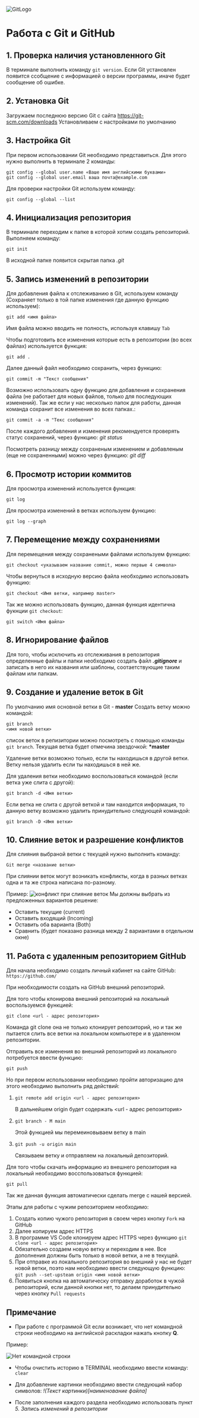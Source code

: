 ![GitLogo](Git-Logo-1788C.png)
# Работа с Git и GitHub
## 1. Проверка наличия установленного Git
В терминале выполнить команду `git version`.
Если Git установлен появится ссобщение с информацией о версии программы, иначе будет сообщение об ошибке.
## 2. Установка Git
Загружаем последнюю версию Git с сайта https://git-scm.com/downloads
Установливаем с настройками по умолчанию
## 3. Настройка Git
При первом использовании Git необходимо представиться. Для этого нужно выполнить в терминале 2 команды: 
```
git config --global user.name «Ваше имя английскими буквами»
git config --global user.email ваша почта@example.com
```
Для проверки настройки Git используем команду: 
```
git config --global --list
```
## 4. Инициализация репозитория
В терминале переходим к папке в которой хотим создать репозиторий.
Выполняем команду:
```
git init
```
В исходной папке появится скрытая папка *.git*

## 5. Запись изменений в репозитории
Для добавления файла к отслеживанию в Git, используем команду (Сохраняет только в той папке изменения где данную функцию используем):
``` 
git add <имя файла> 
```
Имя файла можно вводить не полность, используя клавишу `Tab`

Чтобы подготовить все изменения которые есть в репозитории (во всех файлах) используется функция: 
```
git add .
```

Далее данный файл необходимо сохранить, через функцию: 
```
git commit -m "Текст сообщения"
```
Возможно использовать одну функцию для добавления и сохранения файла (не работает для новых файлов, только для последующих изменений). Так же если у нас несколько папок для работы, данная команда сохранит все изменения во всех папках.: 
```
git commit -a -m "Текс сообщения" 
```
После каждого добавления и изменения рекомендуется проверять статус сохранений, через функцию: *git status*

Посмотреть разницу между сохраненым изменением и добавленым (еще не сохраненными) можно через функцию: *git diff*

## 6. Просмотр истории коммитов
Для просмотра изменений используется функция: 
```
git log
```
Для просмотра изменений в ветках используем функцию: 
```
git log --graph
```
## 7. Перемещение между сохранениями
Для перемещения между сохранеными файлами используем функцию: 
```
git checkout <указываем название commit, можно первые 4 символа>
```
Чтобы вернуться в исходную версию файла необходимо использовать функцию: 
``` 
git checkout <Имя ветки, например master>
```
Так же можно использовать функцию, данная функция идентична фукнции `git checkout`: 
```
git switch <Имя файла>
```
## 8. Игнорирование файлов 
Для того, чтобы исключить из отслеживания в репозитория определенные файлы и папки необходимо создать файл ***.gitignore*** и записать в него их названия или шаблоны, соотаетствующие таким файлам или папкам.
## 9. Создание и удаление веток в Git 
По умолчанию имя основной ветки в Git - **master**
Создать ветку можно командой:
```
git branch 
<имя новой ветки>
```
список веток в репизитории можно посмотреть с помощью команды `git branch`.
Текущая ветка будет отмечина звездочкой: __*master__

Удаление ветки возможно только, если ты находишься в другой ветки. Ветку нельзя удалить если ты находишься в ней же.

Для удаления ветки необходимо воспользоваться командой (если ветка уже слита с другой): 
```
git branch -d <Имя ветки>
```
Если ветка не слита с другой веткой и там находится информация, то данную ветку возможно удалить принудительно следующей командой: 
```
git branch -D <Имя ветки>
```

## 10. Слияние веток и разрешение конфликтов 
Для слияния выбраной ветки с текущей нужно выполнить команду: 
```
Git merge <название ветки>
```
При слиянии веток могут возникать конфликты, когда в разных ветках одна и та же строка написана по-разному.

Пример: 
![конфликт при слияние веток](2.png)
Мы должны выбрать из предложенных вариантов решение:

* Оставить текущие (current)
* Оставить входящий (Incoming)
* Оставить оба варианта (Both)
* Сравнить (будет показано разница между 2 вариантами в отдельном окне)
## 11. Работа с удаленным репозиторием GitHub
Для начала необходимо создать личный кабинет на сайте GitHub: `https://github.com/` 

При необходимости создать на GitHub внешний репозиторий.

Для того чтобы клонирова внешний репозиторий на локальный воспользуемся функцией: 
```
git clone <url - адрес репозитория>
```
Команда git clone она не только клонирует репозиторий, но и так же пытается слить все ветки на локальном компьютере и в удаленном репозитории.

Отправить все изменения во внешний репозиторий из локального потребуется ввести функцию:
```
git push
```
Но при первом использовании необходимо пройти авторизацию для этого необходимо выполнить ряд действий:
1. `git remote add origin <url - адрес репозитория>`

    В дальнейшем origin будет содержать <url - адрес репозитория>
2. `git branch - M main`

    Этой функцией мы перемеиновываем ветку в main
3. `git push -u origin main`

    Связываем ветку и отправляем на локальный депозиторий.

Для того чтобы скачать информацию из внешнего репозитория на локальный необходимо восспользоваться функцией: 
```
git pull
```
Так же данная функция автоматически сделать merge с нашей версией.

Этапы для работы с чужим репозиторием необходимо: 

1. Создать копию чужого репозитория в своем через кнопку `Fork` на GitHub
2. Далее копируем адрес HTTPS
3. В программе VS Code клонируем адрес НTTPS через функцию `git clone <url - адрес репозитория>`
4. Обязательно создаем новую ветку и переходим в нее. Все дополнения должны быть только в новой ветки, а не в текущей.
5. При отправке из локального репозитория во внешний у нас не будет новой ветки, поэто нам необходимо ввести следующую функцию: `git push --set-upsteam origin <имя новой ветки>`
6. Появиться кнопка на автоматическу отправку доработок в чужой репозиторий, если данной кнопки нет, то делаем принудительно через кнопку `Pull requests`


## Примечание

* При работе с программой Git если возникает, что нет командной строки необходимо на английской раскладки нажать кнопку __Q__.

Пример: 

![Нет командной строки](1.PNG)

* Чтобы очистить историю в TERMINAL необходимо ввести команду: `clear`

* Для добавление картинки необходимо ввести следующий набор символов: _!(Текст картинки)[наименование файла]_
* После заполнения каждого раздела необходимо использовать пункт _5. Запись изменений в репозитории_
